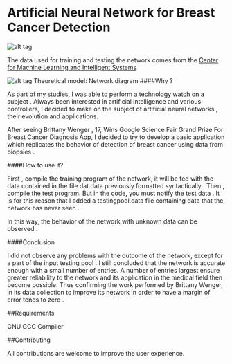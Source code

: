 Artificial Neural Network for Breast Cancer Detection
========

![alt tag](http://image.noelshack.com/fichiers/2014/21/1400608400-ann-picture.jpg)

The data used for training and testing the network comes from the [Center for Machine Learning and Intelligent Systems](http://archive.ics.uci.edu/ml/datasets/Breast+Cancer+Wisconsin+(Original))



![alt tag](http://image.noelshack.com/fichiers/2014/21/1400610486-schemareseaudeneurones.png)
Theoretical model: Network diagram
####Why ?

As part of my studies, I was able to perform a technology watch on a subject .
Always been interested in artificial intelligence and various controllers, I decided to make on the subject of artificial neural networks , their evolution and applications.

After seeing Brittany Wenger , 17, Wins Google Science Fair Grand Prize For Breast Cancer Diagnosis App, I decided to try to develop a basic application which replicates the behavior of detection of breast cancer using data from biopsies .

####How to use it?

First , compile the training program of the network, it will be fed with the data contained in the file dat.data previously formatted syntactically .
Then , compile the test program. But in the code, you must notify the test data . It is for this reason that I added a testingpool.data file containing data that the network has never seen .

In this way, the behavior of the network with unknown data can be observed .

####Conclusion

I did not observe any problems with the outcome of the network, except for a part of the input testing pool . I still concluded that the network is accurate enough with a small number of entries. A number of entries largest ensure greater reliability to the network and its application in the medical field then become possible. Thus confirming the work performed by Brittany Wenger, in its data collection to improve its network in order to have a margin of error tends to zero .

##Requirements

GNU GCC Compiler

##Contributing

All contributions are welcome to improve the user experience.
